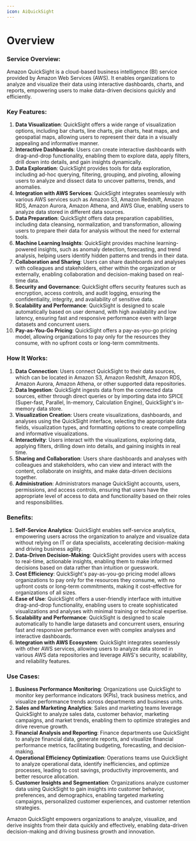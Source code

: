 ```yaml
---
icon: AiQuickSight
---
```

# Overview

### Service Overview:

Amazon QuickSight is a cloud-based business intelligence (BI) service provided by Amazon Web Services (AWS). It enables organizations to analyze and visualize their data using interactive dashboards, charts, and reports, empowering users to make data-driven decisions quickly and efficiently.

### Key Features:

1. **Data Visualization**: QuickSight offers a wide range of visualization options, including bar charts, line charts, pie charts, heat maps, and geospatial maps, allowing users to represent their data in a visually appealing and informative manner.
2. **Interactive Dashboards**: Users can create interactive dashboards with drag-and-drop functionality, enabling them to explore data, apply filters, drill down into details, and gain insights dynamically.
3. **Data Exploration**: QuickSight provides tools for data exploration, including ad-hoc querying, filtering, grouping, and pivoting, allowing users to analyze and dissect data to uncover patterns, trends, and anomalies.
4. **Integration with AWS Services**: QuickSight integrates seamlessly with various AWS services such as Amazon S3, Amazon Redshift, Amazon RDS, Amazon Aurora, Amazon Athena, and AWS Glue, enabling users to analyze data stored in different data sources.
5. **Data Preparation**: QuickSight offers data preparation capabilities, including data cleansing, normalization, and transformation, allowing users to prepare their data for analysis without the need for external tools.
6. **Machine Learning Insights**: QuickSight provides machine learning-powered insights, such as anomaly detection, forecasting, and trend analysis, helping users identify hidden patterns and trends in their data.
7. **Collaboration and Sharing**: Users can share dashboards and analyses with colleagues and stakeholders, either within the organization or externally, enabling collaboration and decision-making based on real-time data.
8. **Security and Governance**: QuickSight offers security features such as encryption, access controls, and audit logging, ensuring the confidentiality, integrity, and availability of sensitive data.
9. **Scalability and Performance**: QuickSight is designed to scale automatically based on user demand, with high availability and low latency, ensuring fast and responsive performance even with large datasets and concurrent users.
10. **Pay-as-You-Go Pricing**: QuickSight offers a pay-as-you-go pricing model, allowing organizations to pay only for the resources they consume, with no upfront costs or long-term commitments.

### How It Works:

1. **Data Connection**: Users connect QuickSight to their data sources, which can be located in Amazon S3, Amazon Redshift, Amazon RDS, Amazon Aurora, Amazon Athena, or other supported data repositories.
2. **Data Ingestion**: QuickSight ingests data from the connected data sources, either through direct queries or by importing data into SPICE (Super-fast, Parallel, In-memory, Calculation Engine), QuickSight's in-memory data store.
3. **Visualization Creation**: Users create visualizations, dashboards, and analyses using the QuickSight interface, selecting the appropriate data fields, visualization types, and formatting options to create compelling and informative visualizations.
4. **Interactivity**: Users interact with the visualizations, exploring data, applying filters, drilling down into details, and gaining insights in real time.
5. **Sharing and Collaboration**: Users share dashboards and analyses with colleagues and stakeholders, who can view and interact with the content, collaborate on insights, and make data-driven decisions together.
6. **Administration**: Administrators manage QuickSight accounts, users, permissions, and access controls, ensuring that users have the appropriate level of access to data and functionality based on their roles and responsibilities.

### Benefits:

1. **Self-Service Analytics**: QuickSight enables self-service analytics, empowering users across the organization to analyze and visualize data without relying on IT or data specialists, accelerating decision-making and driving business agility.
2. **Data-Driven Decision-Making**: QuickSight provides users with access to real-time, actionable insights, enabling them to make informed decisions based on data rather than intuition or guesswork.
3. **Cost Efficiency**: QuickSight's pay-as-you-go pricing model allows organizations to pay only for the resources they consume, with no upfront costs or long-term commitments, making it cost-effective for organizations of all sizes.
4. **Ease of Use**: QuickSight offers a user-friendly interface with intuitive drag-and-drop functionality, enabling users to create sophisticated visualizations and analyses with minimal training or technical expertise.
5. **Scalability and Performance**: QuickSight is designed to scale automatically to handle large datasets and concurrent users, ensuring fast and responsive performance even with complex analyses and interactive dashboards.
6. **Integration with AWS Ecosystem**: QuickSight integrates seamlessly with other AWS services, allowing users to analyze data stored in various AWS data repositories and leverage AWS's security, scalability, and reliability features.

### Use Cases:

1. **Business Performance Monitoring**: Organizations use QuickSight to monitor key performance indicators (KPIs), track business metrics, and visualize performance trends across departments and business units.
2. **Sales and Marketing Analytics**: Sales and marketing teams leverage QuickSight to analyze sales data, customer behavior, marketing campaigns, and market trends, enabling them to optimize strategies and drive revenue growth.
3. **Financial Analysis and Reporting**: Finance departments use QuickSight to analyze financial data, generate reports, and visualize financial performance metrics, facilitating budgeting, forecasting, and decision-making.
4. **Operational Efficiency Optimization**: Operations teams use QuickSight to analyze operational data, identify inefficiencies, and optimize processes, leading to cost savings, productivity improvements, and better resource allocation.
5. **Customer Insights and Segmentation**: Organizations analyze customer data using QuickSight to gain insights into customer behavior, preferences, and demographics, enabling targeted marketing campaigns, personalized customer experiences, and customer retention strategies.

Amazon QuickSight empowers organizations to analyze, visualize, and derive insights from their data quickly and effectively, enabling data-driven decision-making and driving business growth and innovation.